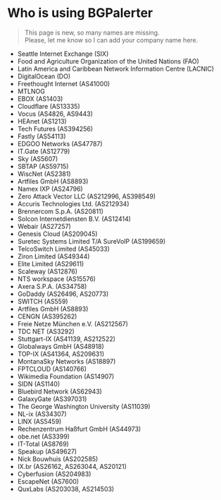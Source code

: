 # Who is using BGPalerter

> This page is new, so many names are missing.  
Please, let me know so I can add your company name here.

* Seattle Internet Exchange (SIX)
* Food and Agriculture Organization of the United Nations (FAO)
* Latin America and Caribbean Network Information Centre (LACNIC)
* DigitalOcean (DO)
* Freethought Internet (AS41000)
* MTLNOG
* EBOX (AS1403)
* Cloudflare (AS13335)
* Vocus (AS4826, AS9443)
* HEAnet (AS1213)
* Tech Futures (AS394256)
* Fastly (AS54113)
* EDGOO Networks (AS47787)
* IT.Gate (AS12779)
* Sky (AS5607)
* SBTAP (AS59715)
* WiscNet (AS2381)
* Artfiles GmbH (AS8893)
* Namex IXP (AS24796)
* Zero Attack Vector LLC (AS212996, AS398549)
* Accuris Technologies Ltd. (AS212934)
* Brennercom S.p.A. (AS20811)
* Solcon Internetdiensten B.V. (AS12414)
* Webair (AS27257)
* Genesis Cloud (AS209045)
* Suretec Systems Limited T/A SureVoIP (AS199659)
* TelcoSwitch Limited (AS45033)
* Ziron Limited (AS49344)
* Elite Limited (AS29611)
* Scaleway (AS12876)
* NTS workspace (AS15576)
* Axera S.P.A. (AS34758)
* GoDaddy (AS26496, AS20773)
* SWITCH (AS559)
* Artfiles GmbH (AS8893)
* CENGN (AS395262)
* Freie Netze München e.V. (AS212567)
* TDC NET (AS3292)
* Stuttgart-IX (AS41139, AS212522)
* Globalways GmbH (AS48918)
* TOP-IX (AS41364, AS209631)
* MontanaSky Networks (AS18897)
* FPTCLOUD (AS140766)
* Wikimedia Foundation (AS14907)
* SIDN (AS1140)
* Bluebird Network (AS62943)
* GalaxyGate (AS397031)
* The George Washington University (AS11039)
* NL-ix (AS34307)
* LINX (AS5459)
* Rechenzentrum Haßfurt GmbH (AS44973)
* obe.net (AS3399)
* IT-Total (AS8769)
* Speakup (AS49627)
* Nick Bouwhuis (AS202585)
* IX.br (AS26162, AS263044, AS20121)
* Cyberfusion (AS204983)
* EscapeNet (AS7600)
* QuxLabs (AS203038, AS214503)
